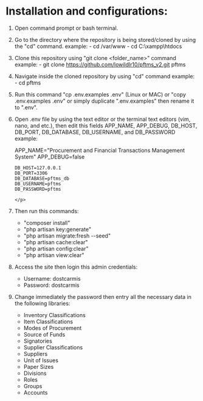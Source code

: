 # Installation and configurations:

1. Open command prompt or bash terminal.
1. Go to the directory where the repository is being stored/cloned by using 
   the "cd" command.
     example: 
       - cd /var/www
       - cd C:\xampp\htdocs
        
2. Clone this repository using "git clone <URL> <folder_name>" command
     example: 
       - git clone https://github.com/lowildlr10/pftms_v2.git pftms
   
3. Navigate inside the cloned repository by using "cd" command
     example:
       - cd pftms
        
4. Run this command "cp .env.examples .env" (Linux or MAC) or 
   "copy .env.examples .env" or simply duplicate ".env.examples"
   then rename it to ".env".
  
5. Open .env file by using the text editor or the terminal text 
   editors (vim, nano, and etc.), then edit this fields APP_NAME,
   APP_DEBUG, DB_HOST, DB_PORT, DB_DATABASE, DB_USERNAME, and 
   DB_PASSWORD
     example:
       <p>
       APP_NAME="Procurement and Financial Transactions Management System"
       APP_DEBUG=false
       
       DB_HOST=127.0.0.1
       DB_PORT=3306
       DB_DATABASE=pftms_db
       DB_USERNAME=pftms
       DB_PASSWORD=pftms
       
       </p>
       
 6. Then run this commands:
      - "composer install"
      - "php artisan key:generate"
      - "php artisan migrate:fresh --seed"
      - "php artisan cache:clear"
      - "php artisan config:clear"
      - "php artisan view:clear"
      
 7. Access the site then login this admin credentials:
      - Username: dostcarmis
      - Password: dostcarmis
      
8. Change immediately the password then entry all the
   necessary data in the following libraries:
     - Inventory Classifications
     - Item Classifications
     - Modes of Procurement
     - Source of Funds
     - Signatories
     - Supplier Classifications
     - Suppliers
     - Unit of Issues
     - Paper Sizes
     - Divisions
     - Roles
     - Groups
     - Accounts
